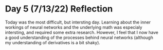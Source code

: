 # Day 5 (7/13/22) Reflection

Today was the most difficult, but intersting day. Learning about the inner workings of neural networks and the underlying math was especialy intersting, and required some extra research. However, I feel that I now have a good understanding of the processes behind neural networks (although my understanding of derivatives is a bit shaky). 
